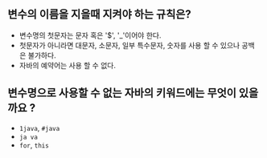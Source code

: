 ## 변수의 이름을 지을때 지켜야 하는 규칙은?
- 변수명의 첫문자는 문자 혹은 '$', '_'이어야 한다.
- 첫문자가 아니라면 대문자, 소문자, 일부 특수문자, 숫자를 사용 할 수 있으나 공백은 불가하다.
- 자바의 예약어는 사용 할 수 없다.
## 변수명으로 사용할 수 없는 자바의 키워드에는 무엇이 있을까요 ?
- <code>1java</code>, <code>#java</code>
- <code>ja va</code>
- <code>for</code>, <code>this</code>